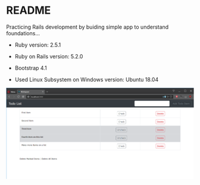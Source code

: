 # README

Practicing Rails development by buiding simple app to understand foundations...

* Ruby version: 2.5.1

* Ruby on Rails version: 5.2.0

* Bootstrap 4.1

* Used Linux Subsystem on Windows version: Ubuntu 18.04

![Printscreen](https://github.com/miloradovic/Rails-todo-app/blob/master/PrintScreen.png)